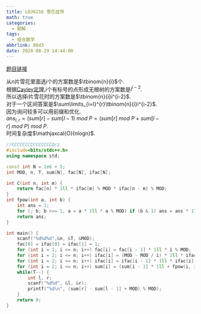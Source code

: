 ```yaml
---
title: LOJ6216 雪花挂饰
math: true
categories:
  - 题解
tags:
  - 组合数学
abbrlink: 88d3
date: 2020-08-29 14:44:00
---
```



[题目链接](https://loj.ac/problem/6216)

从$n$片雪花里面选$i$个的方案数是$\tbinom{n}{i}$个.  
根据[Cayley定理](https://zh.wikipedia.org/zh/%E5%87%B1%E8%90%8A%E5%AE%9A%E7%90%86),$i$个有标号的点形成无根树的方案数是$i^{i-2}$.  
所以选择$i$片雪花时的方案数是$\tbinom{n}{i}i^{i-2}$.  
对于一个区间答案是$\sum\limits_{i=l}^{r}\tbinom{n}{i}i^{i-2}$.  
因为询问较多可以用前缀和优化.   
$ans_{l,r}=(sum[r]-sum[l-1)\ mod\ P=(sum[r]\ mod\ P+sum[l-r]\ mod\ P)\ mod\ P$.    
时间复杂度$\mathjaxcal{O}(nlogn)$.   

```cpp
//CCCCCCCCCCCCCCCOrz
#include<bits/stdc++.h>
using namespace std;

const int N = 1e6 + 5;
int MOD, n, T, sum[N], fac[N], ifac[N];

int C(int n, int m) {
    return fac[n] * 1ll * ifac[m] % MOD * ifac[n - m] % MOD;
}
int fpow(int a, int b) {
    int ans = 1;
    for (; b; b >>= 1, a = a * 1ll * a % MOD) if (b & 1) ans = ans * 1ll * a % MOD;
    return ans;
}

int main() {
    scanf("%d%d%d",&n, &T, &MOD);
    fac[0] = ifac[0] = ifac[1] = 1;
    for (int i = 1; i <= n; i++) fac[i] = fac[i - 1] * 1ll * i % MOD;
    for (int i = 2; i <= n; i++) ifac[i] = (MOD - MOD / i) * 1ll * ifac[MOD % i] % MOD;
    for (int i = 2; i <= n; i++) ifac[i] = ifac[i - 1] * 1ll * ifac[i] % MOD;
    for (int i = 2; i <= n; i++) sum[i] = (sum[i - 1] * 1ll + fpow(i, i - 2) * 1ll * C(n, i)) % MOD;
    while(T--) {
        int l, r;
        scanf("%d%d", &l, &r);
        printf("%d\n", (sum[r] - sum[l - 1] + MOD) % MOD);
    }
    return 0;
}
```